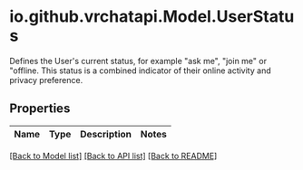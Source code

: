 # io.github.vrchatapi.Model.UserStatus
Defines the User's current status, for example \"ask me\", \"join me\" or \"offline. This status is a combined indicator of their online activity and privacy preference.

## Properties

Name | Type | Description | Notes
------------ | ------------- | ------------- | -------------

[[Back to Model list]](../README.md#documentation-for-models) [[Back to API list]](../README.md#documentation-for-api-endpoints) [[Back to README]](../README.md)

